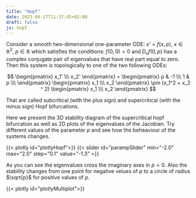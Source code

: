 ```yaml
---
title: "Hopf"
date: 2023-04-17T11:37:45+02:00
draft: false
js: hopf
---
```


Consider a smooth two-dimensional one-parameter ODE: $x' = f(x, p)$,  $x \in \mathbb{R}^2$,  $p\in \mathbb{R}$ which 
satisfies the conditions: $f(0, 0)=0$ and $\text{D}_x f(0, p)$ has a complex conjugate pair of eigenvalues that have real part
equal to zero. Then this system is topologically to one of the two following ODEs:
         
$$
\begin{pmatrix}
x_1'  \\\
x_2' 
\end{pmatrix} = 
\begin{pmatrix}
p & -1  \\\
1 & p  \\\
\end{pmatrix}
\begin{pmatrix}
x_1  \\\
x_2 
\end{pmatrix}
\pm
(x_1^2 + x_2 ^ 2)
\begin{pmatrix}
x_1  \\\
x_2 
\end{pmatrix} 
$$


That are called subcritical (with the plus sign) and supercritical (with the minus sign) Hopf bifurcations.

Here we present the 3D stability diagram of the supercritical hopf bifurcation as well as 2D plots of the eigenvalues of the Jacobian. 
Try different values of the parameter $p$ and see how the beheaviour of the systems changes.

{{< plotly id="plotlyHopf">}}
{{< slider id="parampSlider" min="-2.0" max="2.0" step="0.1" value="-1.3" >}}

As you can see the eigenvalues cross the imaginary axes in $p=0$. Also the stability changes from one point for negative velues of $p$ 
to a circle of radius $\sqrt{p}$ for positive values of $p$.

{{< plotly id="plotlyMultiplot">}}

